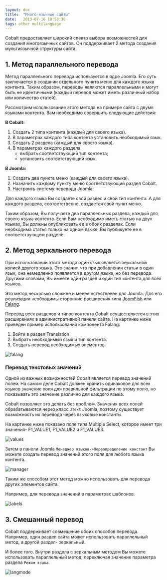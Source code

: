 ```yaml
---
layout: doc
title:  "Много-язычные сайты"
date:   2013-07-16 18:53:38
tags: other multilanguage
---
```

Cobalt предоставляет широкий спектр выбора возможностей для создания многоязычных сайтов. Он поддерживает 2 метода создания мультиязычной структуры сайта.

## 1. Метод параллельного перевода

Метод параллельного перевода используется в ядре Joomla. Его суть заключается в создании отдельного пункта меню для каждого языка контента. Таким образом, переводы являются параллельными и могут быть не идентичными (каждый перевод может иметь различный набор или количество статей).

Рассмотрим использование этого метода на примере сайта с двумя языками контента. Вам необходимо совершить следующие действия:

**В Cobalt:**

1. Создать 2 типа контента (каждый для своего языка).
2. В параметрах каждого типа контента установить необходимый язык.
3. Создать 2 раздела (каждый для своего языка).
4. В параметрах каждого раздела:
	- выбрать соответствующий тип контента;
	- установить соответствующий язык.

**В Joomla:**

1. Создать два пункта меню (каждый для своего языка).
2. Назначить каждому пункту меню соответствующий раздел Cobalt.
3. Настроить систему перевода Joomla:
	 
Для каждого языка Вы создаете свой раздел и свой тип контента. А для каждого раздела, соответственно, создается свой пункт меню.

Таким образом, Вы получаете два параллельных раздела, каждый для своего языка контента. Если Вам необходимо иметь статью на двух языках, Вы должны опубликовать ее в обоих разделах. Если необходима статья только на одном языке, Вы публикуете ее в соответствующем разделе.

## 2. Метод зеркального перевода

При использовании этого метода один язык является зеркальной копией другого языка. Это значит, что при добавлении статьи в один язык, она немедленно появляется в другом языке, но без перевода. Другими словами, Вы имеете один раздел и один тип контента для всех языков.

Это метод несколько сложнее и менее естественен для Joomla. Для его реализации необходимы сторонние расширения типа [JoomFish](http://www.joomfish.net/) или [Falang](http://www.faboba.com/en/composants/falang.html).

Перевод всех разделов и типов контента Cobalt осуществляется в этих расширениях в административной панели сайта. На картинке ниже приведен пример использования компонента Falang:

1. Войти в раздел Translation
2. Выбрать необходимый язык и тип контента.
3. Создать перевод необходимых элементов.

![falang](http://serhioromano.s3.amazonaws.com/mintjoomla/ml_falang.png)

### Перевод текстовых значений

Одной из важных возможностей Cobalt является перевод значений полей. На самом деле Cobalt должен хранить одинаковое для всех языков значение поля для правильной фильтрации по этому полю, но показывать это значение различно для каждого языка.

Cobalt позволяет это делать без проблем. Значения всех полей обрабатываются через класс `JText` Joomla, поэтому существует возможность их перевода через языковые константы.

На картинке ниже показано поле типа Multiple Select, которое имеет три значения- F1_VALUE1, F1_VALUE2 и F1_VALUE3.

![values](http://serhioromano.s3.amazonaws.com/mintjoomla/ml_values.png)

Затем в панели Joomla `Менеджер языков->Переопределение констант` Вы можете создать перевод значений этого поля для любого языка контента.

![manager](http://serhioromano.s3.amazonaws.com/mintjoomla/ml_langoverride.png)

Таким же способом этот метод можно использовать для перевода других элементов сайта.

Например, для перевода значений в параметрах шаблонов.

![labels](http://serhioromano.s3.amazonaws.com/mintjoomla/ml_labels.png)

## 3. Смешанный перевод

Cobalt поддерживает совмещение обоих способов перевода. Например, один раздел сайта может использовать параллельный метод, а другой раздел- зеркальный. 

И более того. Внутри раздела с зеркальным методом Вы можете использовать параллельный метод, переключая значение параметра раздела `Режим языка`.

![langmode](http://serhioromano.s3.amazonaws.com/mintjoomla/ml_langmode.png)
